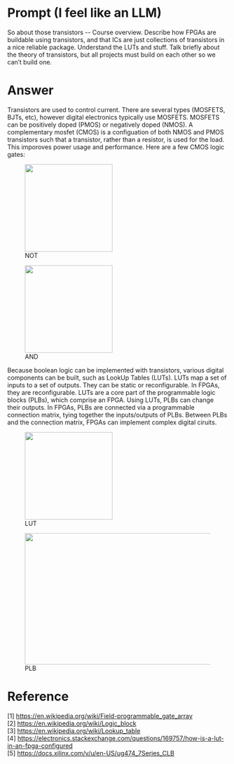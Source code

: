 # Prompt (I feel like an LLM)

So about those transistors -- Course overview. Describe how FPGAs are buildable using transistors, and that ICs are just collections of transistors in a nice reliable package. Understand the LUTs and stuff. Talk briefly about the theory of transistors, but all projects must build on each other so we can’t build one.

# Answer

Transistors are used to control current. There are several types (MOSFETS, BJTs, etc), however digital electronics typically use MOSFETS. MOSFETS can be positively doped (PMOS) or negatively doped (NMOS). A complementary mosfet (CMOS) is a configuation of both NMOS and PMOS transistors such that a transistor, rather than a resistor, is used for the load. This imporoves power usage and performance. Here are a few CMOS logic gates:

<figure>
    <img src="https://www.elprocus.com/wp-content/uploads/CMOS-Inverter-Circuit.png" width="200" height="200">
    <figcaption>NOT</figcaption>
</figure>

<figure>
    <img src="https://i.stack.imgur.com/LOYtw.png" width="200" height="200">
    <figcaption>AND</figcaption>
</figure>

Because boolean logic can be implemented with transistors, various digital components can be built, such as LookUp Tables (LUTs). LUTs map a set of inputs to a set of outputs. They can be static or reconfigurable. In FPGAs, they are reconfigurable. LUTs are a core part of the programmable logic blocks (PLBs), which comprise an FPGA. Using LUTs, PLBs can change their outputs. In FPGAs, PLBs are connected via a programmable connection matrix, tying together the inputs/outputs of PLBs. Between PLBs and the connection matrix, FPGAs can implement complex digital ciruits.

<figure>
    <img src="https://www.researchgate.net/publication/254060327/figure/fig1/AS:616476935483392@1523990963075/A-two-input-lookup-table-LUT.png" width="200" height="200">
    <figcaption>LUT</figcaption>
</figure>


<figure>
    <img src="https://upload.wikimedia.org/wikipedia/commons/1/1c/FPGA_cell_example.png" width="600" height="300">
    <figcaption>PLB</figcaption>
</figure>

# Reference

[1] https://en.wikipedia.org/wiki/Field-programmable_gate_array<br>
[2] https://en.wikipedia.org/wiki/Logic_block<br>
[3] https://en.wikipedia.org/wiki/Lookup_table<br>
[4] https://electronics.stackexchange.com/questions/169757/how-is-a-lut-in-an-fpga-configured <br>
[5] https://docs.xilinx.com/v/u/en-US/ug474_7Series_CLB<br>